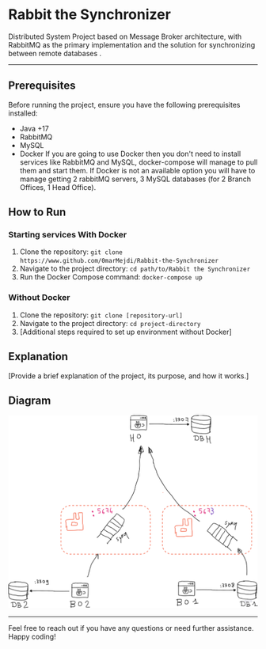 # Rabbit the Synchronizer
Distributed System Project based on Message Broker architecture, with RabbitMQ as the primary implementation and the solution for synchronizing between remote databases .

---

## Prerequisites
Before running the project, ensure you have the following prerequisites installed:
- Java +17
- RabbitMQ 
- MySQL
- Docker
If you are going to use Docker then you don't need to install services like RabbitMQ and MySQL, docker-compose will manage to pull them and start them.
If Docker is not an available option you will have to manage getting 2 rabbitMQ servers, 3 MySQL databases (for 2 Branch Offices, 1 Head Office).


## How to Run
### Starting services With Docker
1. Clone the repository: `git clone https://www.github.com/0marMejdi/Rabbit-the-Synchronizer`
2. Navigate to the project directory: `cd path/to/Rabbit the Synchronizer`
3. Run the Docker Compose command: `docker-compose up`

### Without Docker
1. Clone the repository: `git clone [repository-url]`
2. Navigate to the project directory: `cd project-directory`
3. [Additional steps required to set up environment without Docker]

## Explanation
[Provide a brief explanation of the project, its purpose, and how it works.]

## Diagram
![Diagram](diagramme.png)

---

Feel free to reach out if you have any questions or need further assistance. Happy coding!
